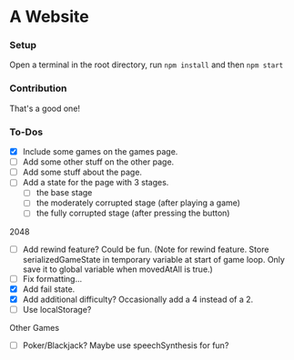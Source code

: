 # A Website

### Setup

Open a terminal in the root directory, run ```npm install``` and then ```npm start```

### Contribution

That's a good one!

### To-Dos

- [X] Include some games on the games page.  
- [ ] Add some other stuff on the other page.  
- [ ] Add some stuff about the page.
- [ ] Add a state for the page with 3 stages.
    - [ ] the base stage
    - [ ] the moderately corrupted stage (after playing a game)
    - [ ] the fully corrupted stage (after pressing the button)

2048
- [ ] Add rewind feature? Could be fun. (Note for rewind feature. Store serializedGameState in temporary variable at start of game loop. Only save it to global variable when movedAtAll is true.)
- [ ] Fix formatting...
- [X] Add fail state.
- [X] Add additional difficulty? Occasionally add a 4 instead of a 2.
- [ ] Use localStorage?

Other Games
- [ ] Poker/Blackjack? Maybe use speechSynthesis for fun?
